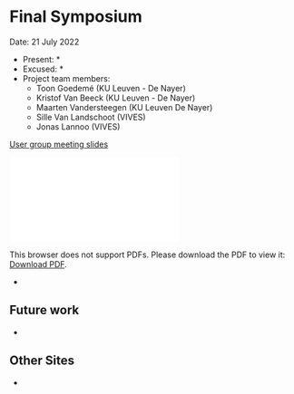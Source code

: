 # Final Symposium

Date: 21 July 2022

* Present:
  * 
* Excused:
  * 
* Project team members:
  * Toon Goedemé (KU Leuven - De Nayer)
  * Kristof Van Beeck (KU Leuven - De Nayer)
  * Maarten Vandersteegen (KU Leuven De Nayer)
  * Sille Van Landschoot (VIVES)
  * Jonas Lannoo (VIVES)

[User group meeting slides](https://www.slideshare.net/secret/732FDiBsbB3meE)

<object data="media\AI-EDGE-Slotsymposium.pdf" type="application/pdf" width="700px" height="700px">
    <embed src="media\AI-EDGE-Slotsymposium.pdf">
        <p>This browser does not support PDFs. Please download the PDF to view it: <a href="media\AI-EDGE-Slotsymposium.pdf">Download PDF</a>.</p>
    </embed>
</object>

* 

## Future work

* 

## Other Sites

* 
